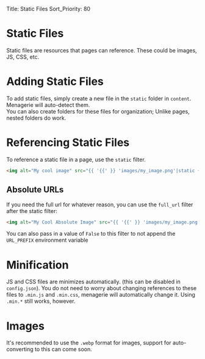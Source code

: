 Title: Static Files
Sort_Priority: 80

# Static Files

Static files are resources that pages can reference. These could be images, JS, CSS, etc.

# Adding Static Files

To add static files, simply create a new file in the `static` folder in `content`. Menagerie will auto-detect them.  
You can also create folders for these files for organization; Unlike pages, nested folders do work.

# Referencing Static Files

To reference a static file in a page, use the `static` filter.

```html
<img alt="My cool image" src="{{ '{{' }} 'images/my_image.png'|static {{ '}}' }}"/>
```

## Absolute URLs

If you need the full url for whatever reason, you can use the `full_url` filter after the static filter:

```html
<img alt="My Cool Absolute Image" src="{{ '{{' }} 'images/my_image.png'|static|full_url {{ '}}' }}"/>
```

You can also pass in a value of `False` to this filter to not append the `URL_PREFIX` environment variable

# Minification

JS and CSS files are minimizes automatically. (this can be disabled in `config.json`). You do not need to worry about
changing references to these files to `.min.js` and `.min.css`, menagerie will automatically change it. Using `.min.*`
still works, however.

# Images

It's recommended to use the `.webp` format for images, support for auto-converting to this can come soon.

